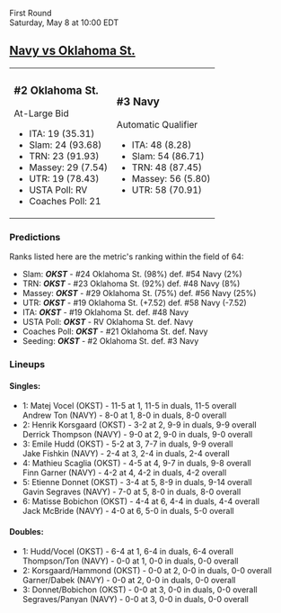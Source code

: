 First Round  
Saturday, May 8 at 10:00 EDT
## [Navy vs Oklahoma St.](https://www.ncaa.com/game/5833392) 

<table><tr><td>  

### #2 Oklahoma St.  

At-Large Bid  
- ITA: 19 (35.31)  
- Slam: 24 (93.68)  
- TRN: 23 (91.93)  
- Massey: 29 (7.54)  
- UTR: 19 (78.43)  
- USTA Poll: RV  
- Coaches Poll: 21  

</td><td>  

### #3 Navy  

Automatic Qualifier  
- ITA: 48 (8.28)  
- Slam: 54 (86.71)  
- TRN: 48 (87.45)  
- Massey: 56 (5.80)  
- UTR: 58 (70.91)  

</td></tr></table>  

 ### Predictions  

Ranks listed here are the metric's ranking within the field of 64:  
- Slam: ***OKST*** - #24 Oklahoma St. (98%) def. #54 Navy (2%)  
- TRN: ***OKST*** - #23 Oklahoma St. (92%) def. #48 Navy (8%)  
- Massey: ***OKST*** - #29 Oklahoma St. (75%) def. #56 Navy (25%)  
- UTR: ***OKST*** - #19 Oklahoma St. (+7.52) def. #58 Navy (-7.52)  
- ITA: ***OKST*** - #19 Oklahoma St. def. #48 Navy  
- USTA Poll: ***OKST*** - RV Oklahoma St. def. Navy  
- Coaches Poll: ***OKST*** - #21 Oklahoma St. def. Navy  
- Seeding: ***OKST*** - #2 Oklahoma St. def. #3 Navy  

 ### Lineups  

 #### Singles:  
- 1: Matej Vocel (OKST) - 11-5 at 1, 11-5 in duals, 11-5 overall  
    Andrew Ton (NAVY) - 8-0 at 1, 8-0 in duals, 8-0 overall  
- 2: Henrik Korsgaard (OKST) - 3-2 at 2, 9-9 in duals, 9-9 overall  
    Derrick Thompson (NAVY) - 9-0 at 2, 9-0 in duals, 9-0 overall  
- 3: Emile Hudd (OKST) - 5-2 at 3, 7-7 in duals, 9-9 overall  
    Jake Fishkin (NAVY) - 2-4 at 3, 2-4 in duals, 2-4 overall  
- 4: Mathieu Scaglia (OKST) - 4-5 at 4, 9-7 in duals, 9-8 overall  
    Finn Garner (NAVY) - 4-2 at 4, 4-2 in duals, 4-2 overall  
- 5: Etienne Donnet (OKST) - 3-4 at 5, 8-9 in duals, 9-14 overall  
    Gavin Segraves (NAVY) - 7-0 at 5, 8-0 in duals, 8-0 overall  
- 6: Matisse Bobichon (OKST) - 4-4 at 6, 4-4 in duals, 4-4 overall  
    Jack McBride (NAVY) - 4-0 at 6, 5-0 in duals, 5-0 overall  

 #### Doubles:  
- 1: Hudd/Vocel (OKST) - 6-4 at 1, 6-4 in duals, 6-4 overall  
    Thompson/Ton (NAVY) - 0-0 at 1, 0-0 in duals, 0-0 overall  
- 2: Korsgaard/Hammond (OKST) - 0-0 at 2, 0-0 in duals, 0-0 overall  
    Garner/Dabek (NAVY) - 0-0 at 2, 0-0 in duals, 0-0 overall  
- 3: Donnet/Bobichon (OKST) - 0-0 at 3, 0-0 in duals, 0-0 overall  
    Segraves/Panyan (NAVY) - 0-0 at 3, 0-0 in duals, 0-0 overall  